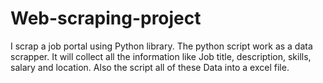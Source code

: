 # Web-scraping-project

I scrap a job portal using Python library. The python script work as a data scrapper. It will collect all the information like Job title, description, skills, salary and location. Also the script all of these Data into a excel file.
